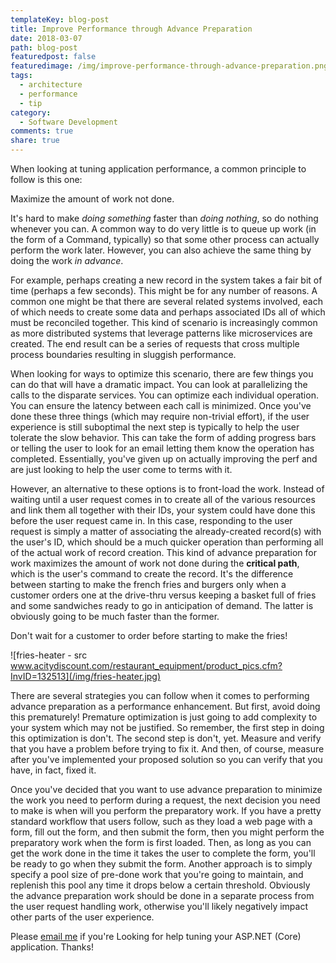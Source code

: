 ```yaml
---
templateKey: blog-post
title: Improve Performance through Advance Preparation
date: 2018-03-07
path: blog-post
featuredpost: false
featuredimage: /img/improve-performance-through-advance-preparation.png
tags:
  - architecture
  - performance
  - tip
category:
  - Software Development
comments: true
share: true
---
```


When looking at tuning application performance, a common principle to follow is this one:

Maximize the amount of work not done.

It's hard to make _doing something_ faster than _doing nothing_, so do nothing whenever you can. A common way to do very little is to queue up work (in the form of a Command, typically) so that some other process can actually perform the work later. However, you can also achieve the same thing by doing the work _in advance_.

For example, perhaps creating a new record in the system takes a fair bit of time (perhaps a few seconds). This might be for any number of reasons. A common one might be that there are several related systems involved, each of which needs to create some data and perhaps associated IDs all of which must be reconciled together. This kind of scenario is increasingly common as more distributed systems that leverage patterns like microservices are created. The end result can be a series of requests that cross multiple process boundaries resulting in sluggish performance.

When looking for ways to optimize this scenario, there are few things you can do that will have a dramatic impact. You can look at parallelizing the calls to the disparate services. You can optimize each individual operation. You can ensure the latency between each call is minimized. Once you've done these three things (which may require non-trivial effort), if the user experience is still suboptimal the next step is typically to help the user tolerate the slow behavior. This can take the form of adding progress bars or telling the user to look for an email letting them know the operation has completed. Essentially, you've given up on actually improving the perf and are just looking to help the user come to terms with it.

However, an alternative to these options is to front-load the work. Instead of waiting until a user request comes in to create all of the various resources and link them all together with their IDs, your system could have done this before the user request came in. In this case, responding to the user request is simply a matter of associating the already-created record(s) with the user's ID, which should be a much quicker operation than performing all of the actual work of record creation. This kind of advance preparation for work maximizes the amount of work not done during the **critical path**, which is the user's command to create the record. It's the difference between starting to make the french fries and burgers only when a customer orders one at the drive-thru versus keeping a basket full of fries and some sandwiches ready to go in anticipation of demand. The latter is obviously going to be much faster than the former.

Don't wait for a customer to order before starting to make the fries!

![fries-heater - src www.acitydiscount.com/restaurant_equipment/product_pics.cfm?InvID=132513](/img/fries-heater.jpg)

There are several strategies you can follow when it comes to performing advance preparation as a performance enhancement. But first, avoid doing this prematurely! Premature optimization is just going to add complexity to your system which may not be justified. So remember, the first step in doing this optimization is don't. The second step is don't, yet. Measure and verify that you have a problem before trying to fix it. And then, of course, measure after you've implemented your proposed solution so you can verify that you have, in fact, fixed it.

Once you've decided that you want to use advance preparation to minimize the work you need to perform during a request, the next decision you need to make is when will you perform the preparatory work. If you have a pretty standard workflow that users follow, such as they load a web page with a form, fill out the form, and then submit the form, then you might perform the preparatory work when the form is first loaded. Then, as long as you can get the work done in the time it takes the user to complete the form, you'll be ready to go when they submit the form. Another approach is to simply specify a pool size of pre-done work that you're going to maintain, and replenish this pool any time it drops below a certain threshold. Obviously the advance preparation work should be done in a separate process from the user request handling work, otherwise you'll likely negatively impact other parts of the user experience.

Please [email me](/contact-us) if you're Looking for help tuning your ASP.NET (Core) application. Thanks!
